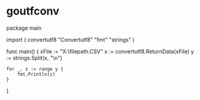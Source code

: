 # goutfconv

package main

import (
	convertutf8 "Convertutf8"
	"fmt"
	"strings"
)

func main() {
	xFile := "X:\\filepath.CSV"
	x := convertutf8.ReturnData(xFile)
	y := strings.Split(x, "\n")

	for _, z := range y {
		fmt.Println(z)
	}
}
